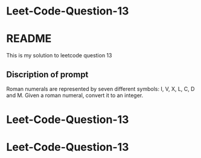 # Leet-Code-Question-13
# README

This is my solution to leetcode question 13

## Discription of prompt

Roman numerals are represented by seven different symbols: I, V, X, L, C, D and M.
Given a roman numeral, convert it to an integer.

# Leet-Code-Question-13
# Leet-Code-Question-13
